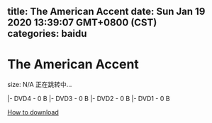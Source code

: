 
title: The American Accent
date: Sun Jan 19 2020 13:39:07 GMT+0800 (CST)    
categories: baidu
---

# The American Accent
size: N/A
 正在跳转中...
 
|- DVD4 - 0 B
|- DVD3 - 0 B
|- DVD2 - 0 B
|- DVD1 - 0 B

[How to download](https://bpcam.bemobtrk.com/go/2ceec3aa-1ca2-46d6-b9ff-aaa5c184517c?jno=2171)